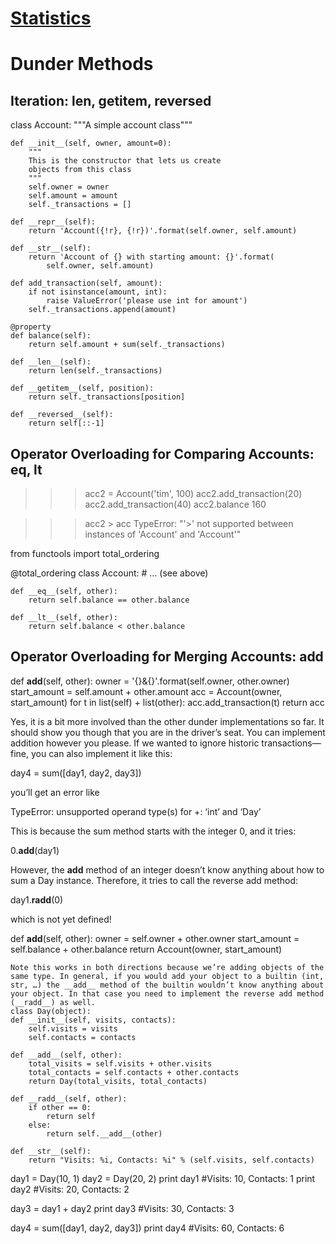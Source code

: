 # [Statistics](https://docs.python.org/3/library/statistics.html)
# Dunder Methods

## Iteration: __len__, __getitem__, __reversed__

class Account:
    """A simple account class"""

    def __init__(self, owner, amount=0):
        """
        This is the constructor that lets us create
        objects from this class
        """
        self.owner = owner
        self.amount = amount
        self._transactions = []

    def __repr__(self):
        return 'Account({!r}, {!r})'.format(self.owner, self.amount)

    def __str__(self):
        return 'Account of {} with starting amount: {}'.format(
            self.owner, self.amount)

    def add_transaction(self, amount):
        if not isinstance(amount, int):
            raise ValueError('please use int for amount')
        self._transactions.append(amount)

    @property
    def balance(self):
        return self.amount + sum(self._transactions)

    def __len__(self):
        return len(self._transactions)

    def __getitem__(self, position):
        return self._transactions[position]

    def __reversed__(self):
        return self[::-1]

## Operator Overloading for Comparing Accounts: __eq__, __lt__

>>> acc2 = Account('tim', 100)
>>> acc2.add_transaction(20)
>>> acc2.add_transaction(40)
>>> acc2.balance
160

>>> acc2 > acc
TypeError:
"'>' not supported between instances of 'Account' and 'Account'"

from functools import total_ordering

@total_ordering
class Account:
    # ... (see above)

    def __eq__(self, other):
        return self.balance == other.balance

    def __lt__(self, other):
        return self.balance < other.balance

## Operator Overloading for Merging Accounts: __add__

def __add__(self, other):
    owner = '{}&{}'.format(self.owner, other.owner)
    start_amount = self.amount + other.amount
    acc = Account(owner, start_amount)
    for t in list(self) + list(other):
        acc.add_transaction(t)
    return acc

Yes, it is a bit more involved than the other dunder implementations so far. It should show you though that you are in the driver’s seat. You can implement addition however you please. If we wanted to ignore historic transactions—fine, you can also implement it like this:

day4 = sum([day1, day2, day3])

you’ll get an error like

TypeError: unsupported operand type(s) for +: ‘int’ and ‘Day’

This is because the sum method starts with the integer 0, and it tries:

0.__add__(day1)

However, the __add__ method of an integer doesn’t know anything about how to sum a Day instance. Therefore, it tries to call the reverse add method:

day1.__radd__(0)

which is not yet defined! 

def __add__(self, other):
    owner = self.owner + other.owner
    start_amount = self.balance + other.balance
    return Account(owner, start_amount)

    Note this works in both directions because we’re adding objects of the same type. In general, if you would add your object to a builtin (int, str, …) the __add__ method of the builtin wouldn’t know anything about your object. In that case you need to implement the reverse add method (__radd__) as well.
    class Day(object):
    def __init__(self, visits, contacts):
        self.visits = visits
        self.contacts = contacts

    def __add__(self, other):
        total_visits = self.visits + other.visits
        total_contacts = self.contacts + other.contacts
        return Day(total_visits, total_contacts)

    def __radd__(self, other):
        if other == 0:
            return self
        else:
            return self.__add__(other)

    def __str__(self):
        return "Visits: %i, Contacts: %i" % (self.visits, self.contacts)

day1 = Day(10, 1)
day2 = Day(20, 2)
print day1
#Visits: 10, Contacts: 1
print day2
#Visits: 20, Contacts: 2

day3 = day1 + day2
print day3
#Visits: 30, Contacts: 3

day4 = sum([day1, day2, day3])
print day4
#Visits: 60, Contacts: 6
